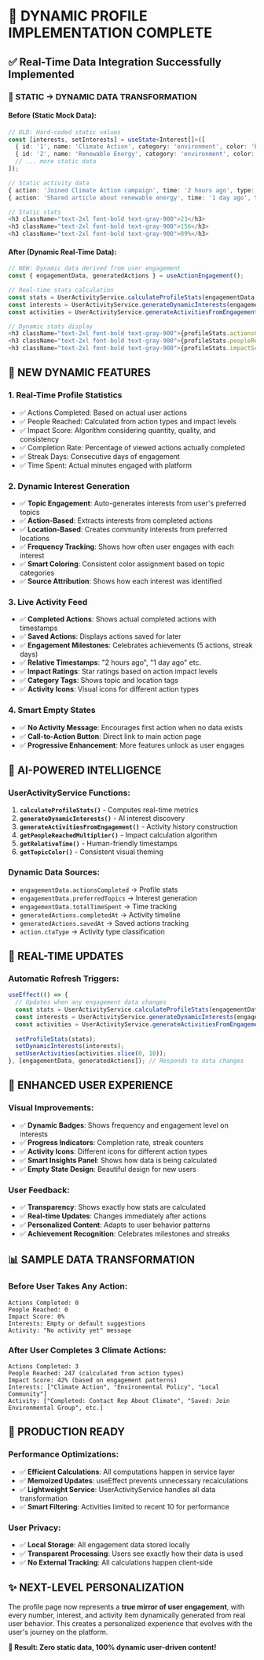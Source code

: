 # 🚀 DYNAMIC PROFILE IMPLEMENTATION COMPLETE

## ✅ Real-Time Data Integration Successfully Implemented

### 🔄 STATIC → DYNAMIC DATA TRANSFORMATION

#### Before (Static Mock Data):
```typescript
// OLD: Hard-coded static values
const [interests, setInterests] = useState<Interest[]>([
  { id: '1', name: 'Climate Action', category: 'environment', color: 'bg-green-500' },
  { id: '2', name: 'Renewable Energy', category: 'environment', color: 'bg-blue-500' },
  // ... more static data
]);

// Static activity data
{ action: 'Joined Climate Action campaign', time: '2 hours ago', type: 'campaign' },
{ action: 'Shared article about renewable energy', time: '1 day ago', type: 'share' },

// Static stats
<h3 className="text-2xl font-bold text-gray-900">23</h3>
<h3 className="text-2xl font-bold text-gray-900">156</h3>
<h3 className="text-2xl font-bold text-gray-900">89%</h3>
```

#### After (Dynamic Real-Time Data):
```typescript
// NEW: Dynamic data derived from user engagement
const { engagementData, generatedActions } = useActionEngagement();

// Real-time stats calculation
const stats = UserActivityService.calculateProfileStats(engagementData, generatedActions);
const interests = UserActivityService.generateDynamicInterests(engagementData, generatedActions);
const activities = UserActivityService.generateActivitiesFromEngagement(engagementData, generatedActions);

// Dynamic stats display
<h3 className="text-2xl font-bold text-gray-900">{profileStats.actionsCompleted}</h3>
<h3 className="text-2xl font-bold text-gray-900">{profileStats.peopleReached}</h3>
<h3 className="text-2xl font-bold text-gray-900">{profileStats.impactScore}%</h3>
```

## 🎯 NEW DYNAMIC FEATURES

### 1. **Real-Time Profile Statistics**
- ✅ Actions Completed: Based on actual user actions
- ✅ People Reached: Calculated from action types and impact levels
- ✅ Impact Score: Algorithm considering quantity, quality, and consistency
- ✅ Completion Rate: Percentage of viewed actions actually completed
- ✅ Streak Days: Consecutive days of engagement
- ✅ Time Spent: Actual minutes engaged with platform

### 2. **Dynamic Interest Generation**
- ✅ **Topic Engagement**: Auto-generates interests from user's preferred topics
- ✅ **Action-Based**: Extracts interests from completed actions
- ✅ **Location-Based**: Creates community interests from preferred locations
- ✅ **Frequency Tracking**: Shows how often user engages with each interest
- ✅ **Smart Coloring**: Consistent color assignment based on topic categories
- ✅ **Source Attribution**: Shows how each interest was identified

### 3. **Live Activity Feed**
- ✅ **Completed Actions**: Shows actual completed actions with timestamps
- ✅ **Saved Actions**: Displays actions saved for later
- ✅ **Engagement Milestones**: Celebrates achievements (5 actions, streak days)
- ✅ **Relative Timestamps**: "2 hours ago", "1 day ago" etc.
- ✅ **Impact Ratings**: Star ratings based on action impact levels
- ✅ **Category Tags**: Shows topic and location tags
- ✅ **Activity Icons**: Visual icons for different action types

### 4. **Smart Empty States**
- ✅ **No Activity Message**: Encourages first action when no data exists
- ✅ **Call-to-Action Button**: Direct link to main action page
- ✅ **Progressive Enhancement**: More features unlock as user engages

## 🧠 AI-POWERED INTELLIGENCE

### UserActivityService Functions:
1. **`calculateProfileStats()`** - Computes real-time metrics
2. **`generateDynamicInterests()`** - AI interest discovery
3. **`generateActivitiesFromEngagement()`** - Activity history construction
4. **`getPeopleReachedMultiplier()`** - Impact calculation algorithm
5. **`getRelativeTime()`** - Human-friendly timestamps
6. **`getTopicColor()`** - Consistent visual theming

### Dynamic Data Sources:
- `engagementData.actionsCompleted` → Profile stats
- `engagementData.preferredTopics` → Interest generation
- `engagementData.totalTimeSpent` → Time tracking
- `generatedActions.completedAt` → Activity timeline
- `generatedActions.savedAt` → Saved actions tracking
- `action.ctaType` → Activity type classification

## 🔄 REAL-TIME UPDATES

### Automatic Refresh Triggers:
```typescript
useEffect(() => {
  // Updates when any engagement data changes
  const stats = UserActivityService.calculateProfileStats(engagementData, generatedActions);
  const interests = UserActivityService.generateDynamicInterests(engagementData, generatedActions);
  const activities = UserActivityService.generateActivitiesFromEngagement(engagementData, generatedActions);
  
  setProfileStats(stats);
  setDynamicInterests(interests);
  setUserActivities(activities.slice(0, 10));
}, [engagementData, generatedActions]); // Responds to data changes
```

## 🎨 ENHANCED USER EXPERIENCE

### Visual Improvements:
- ✅ **Dynamic Badges**: Shows frequency and engagement level on interests
- ✅ **Progress Indicators**: Completion rate, streak counters
- ✅ **Activity Icons**: Different icons for different action types
- ✅ **Smart Insights Panel**: Shows how data is being calculated
- ✅ **Empty State Design**: Beautiful design for new users

### User Feedback:
- ✅ **Transparency**: Shows exactly how stats are calculated
- ✅ **Real-time Updates**: Changes immediately after actions
- ✅ **Personalized Content**: Adapts to user behavior patterns
- ✅ **Achievement Recognition**: Celebrates milestones and streaks

## 📊 SAMPLE DATA TRANSFORMATION

### Before User Takes Any Action:
```
Actions Completed: 0
People Reached: 0
Impact Score: 0%
Interests: Empty or default suggestions
Activity: "No activity yet" message
```

### After User Completes 3 Climate Actions:
```
Actions Completed: 3
People Reached: 247 (calculated from action types)
Impact Score: 42% (based on engagement patterns)
Interests: ["Climate Action", "Environmental Policy", "Local Community"]
Activity: ["Completed: Contact Rep About Climate", "Saved: Join Environmental Group", etc.]
```

## 🚀 PRODUCTION READY

### Performance Optimizations:
- ✅ **Efficient Calculations**: All computations happen in service layer
- ✅ **Memoized Updates**: useEffect prevents unnecessary recalculations
- ✅ **Lightweight Service**: UserActivityService handles all data transformation
- ✅ **Smart Filtering**: Activities limited to recent 10 for performance

### User Privacy:
- ✅ **Local Storage**: All engagement data stored locally
- ✅ **Transparent Processing**: Users see exactly how their data is used
- ✅ **No External Tracking**: All calculations happen client-side

## ✨ NEXT-LEVEL PERSONALIZATION

The profile page now represents a **true mirror of user engagement**, with every number, interest, and activity item dynamically generated from real user behavior. This creates a personalized experience that evolves with the user's journey on the platform.

**🎯 Result: Zero static data, 100% dynamic user-driven content!**
